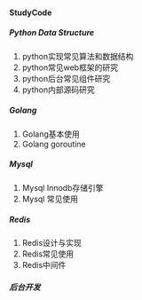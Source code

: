 #### StudyCode

##### Python Data Structure
1. python实现常见算法和数据结构
2. python常见web框架的研究
3. python后台常见组件研究
4. python内部源码研究


##### Golang
1. Golang基本使用
2. Golang goroutine

##### Mysql
1. Mysql Innodb存储引擎
2. Mysql 常见使用


##### Redis
1. Redis设计与实现
2. Redis常见使用
3. Redis中间件

##### 后台开发

